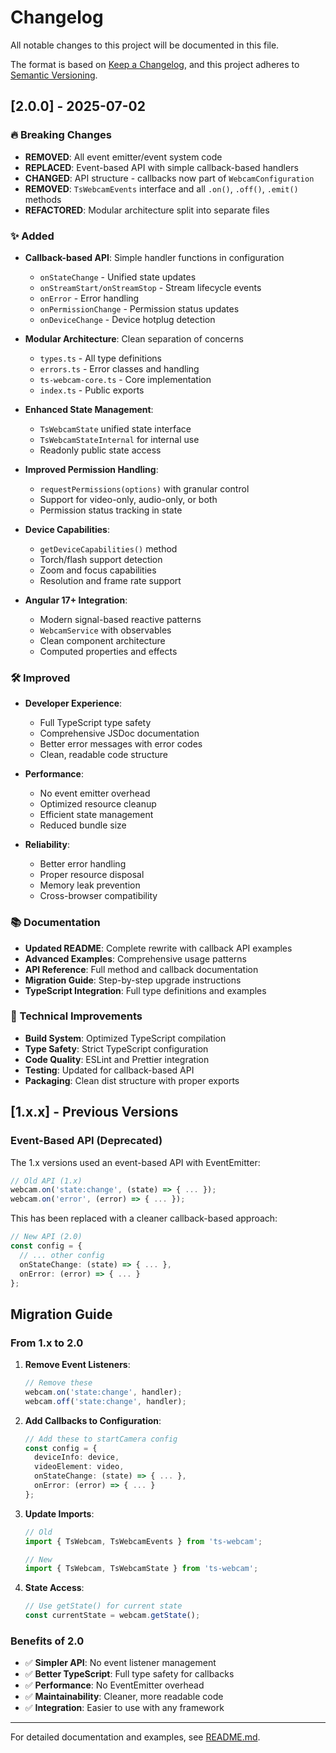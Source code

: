 # Changelog

All notable changes to this project will be documented in this file.

The format is based on [Keep a Changelog](https://keepachangelog.com/en/1.0.0/),
and this project adheres to [Semantic Versioning](https://semver.org/spec/v2.0.0.html).

## [2.0.0] - 2025-07-02

### 🔥 Breaking Changes

- **REMOVED**: All event emitter/event system code
- **REPLACED**: Event-based API with simple callback-based handlers
- **CHANGED**: API structure - callbacks now part of `WebcamConfiguration`
- **REMOVED**: `TsWebcamEvents` interface and all `.on()`, `.off()`, `.emit()` methods
- **REFACTORED**: Modular architecture split into separate files

### ✨ Added

- **Callback-based API**: Simple handler functions in configuration
  - `onStateChange` - Unified state updates
  - `onStreamStart/onStreamStop` - Stream lifecycle events
  - `onError` - Error handling
  - `onPermissionChange` - Permission status updates
  - `onDeviceChange` - Device hotplug detection

- **Modular Architecture**: Clean separation of concerns
  - `types.ts` - All type definitions
  - `errors.ts` - Error classes and handling
  - `ts-webcam-core.ts` - Core implementation
  - `index.ts` - Public exports

- **Enhanced State Management**: 
  - `TsWebcamState` unified state interface
  - `TsWebcamStateInternal` for internal use
  - Readonly public state access

- **Improved Permission Handling**:
  - `requestPermissions(options)` with granular control
  - Support for video-only, audio-only, or both
  - Permission status tracking in state

- **Device Capabilities**:
  - `getDeviceCapabilities()` method
  - Torch/flash support detection
  - Zoom and focus capabilities
  - Resolution and frame rate support

- **Angular 17+ Integration**:
  - Modern signal-based reactive patterns
  - `WebcamService` with observables
  - Clean component architecture
  - Computed properties and effects

### 🛠️ Improved

- **Developer Experience**:
  - Full TypeScript type safety
  - Comprehensive JSDoc documentation
  - Better error messages with error codes
  - Clean, readable code structure

- **Performance**:
  - No event emitter overhead
  - Optimized resource cleanup
  - Efficient state management
  - Reduced bundle size

- **Reliability**:
  - Better error handling
  - Proper resource disposal
  - Memory leak prevention
  - Cross-browser compatibility

### 📚 Documentation

- **Updated README**: Complete rewrite with callback API examples
- **Advanced Examples**: Comprehensive usage patterns
- **API Reference**: Full method and callback documentation
- **Migration Guide**: Step-by-step upgrade instructions
- **TypeScript Integration**: Full type definitions and examples

### 🔧 Technical Improvements

- **Build System**: Optimized TypeScript compilation
- **Type Safety**: Strict TypeScript configuration
- **Code Quality**: ESLint and Prettier integration
- **Testing**: Updated for callback-based API
- **Packaging**: Clean dist structure with proper exports

## [1.x.x] - Previous Versions

### Event-Based API (Deprecated)

The 1.x versions used an event-based API with EventEmitter:

```typescript
// Old API (1.x)
webcam.on('state:change', (state) => { ... });
webcam.on('error', (error) => { ... });
```

This has been replaced with a cleaner callback-based approach:

```typescript
// New API (2.0)
const config = {
  // ... other config
  onStateChange: (state) => { ... },
  onError: (error) => { ... }
};
```

## Migration Guide

### From 1.x to 2.0

1. **Remove Event Listeners**:
   ```typescript
   // Remove these
   webcam.on('state:change', handler);
   webcam.off('state:change', handler);
   ```

2. **Add Callbacks to Configuration**:
   ```typescript
   // Add these to startCamera config
   const config = {
     deviceInfo: device,
     videoElement: video,
     onStateChange: (state) => { ... },
     onError: (error) => { ... }
   };
   ```

3. **Update Imports**:
   ```typescript
   // Old
   import { TsWebcam, TsWebcamEvents } from 'ts-webcam';
   
   // New
   import { TsWebcam, TsWebcamState } from 'ts-webcam';
   ```

4. **State Access**:
   ```typescript
   // Use getState() for current state
   const currentState = webcam.getState();
   ```

### Benefits of 2.0

- ✅ **Simpler API**: No event listener management
- ✅ **Better TypeScript**: Full type safety for callbacks
- ✅ **Performance**: No EventEmitter overhead
- ✅ **Maintainability**: Cleaner, more readable code
- ✅ **Integration**: Easier to use with any framework

---

For detailed documentation and examples, see [README.md](./README.md).
